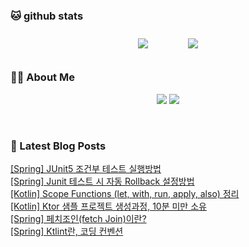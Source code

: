 
###  🐱 github stats  

<div id="main" align="center">
    <img src="https://github-readme-stats.vercel.app/api?username=peterica&count_private=true&show_icons=true&theme=radical"
        style="height: auto; margin-left: 20px; margin-right: 20px; padding: 10px;"/>
    <img src="https://github-readme-stats.vercel.app/api/top-langs/?username=peterica&layout=compact"   
        style="height: auto; margin-left: 20px; margin-right: 20px; padding: 10px;"/>
</div>

###  💁‍♀️ About Me  
<p align="center">
    <a href="https://peterica.tistory.com/"><img src="https://img.shields.io/badge/Blog-FF5722?style=flat-square&logo=Blogger&logoColor=white"/></a>
    <a href="mailto:ilovefran.ofm@gmail.com"><img src="https://img.shields.io/badge/Gmail-d14836?style=flat-square&logo=Gmail&logoColor=white&link=ilovefran.ofm@gmail.com"/></a>
</p>

<br>

### 📕 Latest Blog Posts   

<a href ="https://peterica.tistory.com/422"> [Spring] JUnit5 조건부 테스트 실행방법 </a> <br><a href ="https://peterica.tistory.com/694"> [Spring] Junit 테스트 시  자동 Rollback 설정방법 </a> <br><a href ="https://peterica.tistory.com/698"> [Kotlin] Scope Functions (let, with, run, apply, also) 정리 </a> <br><a href ="https://peterica.tistory.com/178"> [Kotlin] Ktor 샘플 프로젝트 생성과정, 10분 미만 소유 </a> <br><a href ="https://peterica.tistory.com/695"> [Spring] 페치조인(fetch Join)이란? </a> <br><a href ="https://peterica.tistory.com/696"> [Spring] Ktlint란, 코딩 컨벤션 </a> <br>